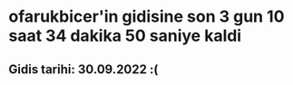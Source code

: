 # ofarukbicer'in gidisine son 3 gun 10 saat 34 dakika 50 saniye kaldi

## Gidis tarihi: 30.09.2022 :(
